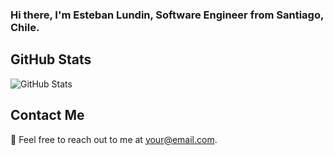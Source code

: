 ### Hi there, I'm Esteban Lundin, Software Engineer from Santiago, Chile.

## GitHub Stats

![GitHub Stats](https://github-readme-stats.vercel.app/api?username=elunding&show_icons=true&count_private=true&hide=issues)

## Contact Me

📧 Feel free to reach out to me at [your@email.com](mailto:your@email.com).

<!--
**elunding/elunding** is a ✨ _special_ ✨ repository because its `README.md` (this file) appears on your GitHub profile.

Here are some ideas to get you started:

- 🔭 I’m currently working on ...
- 🌱 I’m currently learning ...
- 👯 I’m looking to collaborate on ...
- 🤔 I’m looking for help with ...
- 💬 Ask me about ...
- 📫 How to reach me: ...
- 😄 Pronouns: ...
- ⚡ Fun fact: ...
-->
